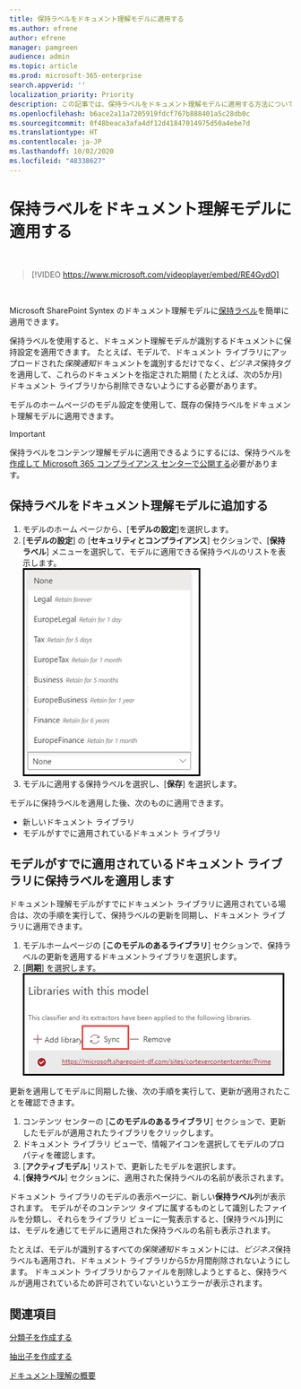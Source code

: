 ```yaml
---
title: 保持ラベルをドキュメント理解モデルに適用する
ms.author: efrene
author: efrene
manager: pamgreen
audience: admin
ms.topic: article
ms.prod: microsoft-365-enterprise
search.appverid: ''
localization_priority: Priority
description: この記事では、保持ラベルをドキュメント理解モデルに適用する方法について説明します
ms.openlocfilehash: b6ace2a11a7205919fdcf767b888401a5c28db0c
ms.sourcegitcommit: 0f48beaca3afa4df12d41847014975d50a4ebe7d
ms.translationtype: HT
ms.contentlocale: ja-JP
ms.lasthandoff: 10/02/2020
ms.locfileid: "48338627"
---
```

# <a name="apply-a-retention-label-to-a-document-understanding-model"></a>保持ラベルをドキュメント理解モデルに適用する

</br>

> [!VIDEO https://www.microsoft.com/videoplayer/embed/RE4GydO]  

</br>


Microsoft SharePoint Syntex のドキュメント理解モデルに[保持ラベル](https://docs.microsoft.com/microsoft-365/compliance/retention)を簡単に適用できます。

保持ラベルを使用すると、ドキュメント理解モデルが識別するドキュメントに保持設定を適用できます。  たとえば、モデルで、ドキュメント ライブラリにアップロードされた*保険通知*ドキュメントを識別するだけでなく、*ビジネス*保持タグを適用して、これらのドキュメントを指定された期間 ( たとえば、次の5か月) ドキュメント ライブラリから削除できないようにする必要があります。

モデルのホームページのモデル設定を使用して、既存の保持ラベルをドキュメント理解モデルに適用できます。 

> [!Important]
> 保持ラベルをコンテンツ理解モデルに適用できるようにするには、保持ラベルを[作成して Microsoft 365 コンプライアンス センターで公開する](https://docs.microsoft.com/microsoft-365/compliance/create-apply-retention-labels#how-to-create-and-publish-retention-labels)必要があります。

## <a name="to-add-a-retention-label-to-a-document-understanding-model"></a>保持ラベルをドキュメント理解モデルに追加する

1. モデルのホーム ページから、[**モデルの設定**]を選択します。</br>
2. [**モデルの設定**] の [**セキュリティとコンプライアンス**] セクションで、[**保持ラベル**] メニューを選択して、モデルに適用できる保持ラベルのリストを表示します。</br>
 ![保持ラベル メニュー](../media/content-understanding/retention-labels-menu.png)</br> 
3. モデルに適用する保持ラベルを選択し、[**保存**] を選択します。</br>

モデルに保持ラベルを適用した後、次のものに適用できます。
- 新しいドキュメント ライブラリ
- モデルがすでに適用されているドキュメント ライブラリ
 
## <a name="apply-the-retention-label-to-a-document-library-to-which-the-model-is-already-applied"></a>モデルがすでに適用されているドキュメント ライブラリに保持ラベルを適用します

ドキュメント理解モデルがすでにドキュメント ライブラリに適用されている場合は、次の手順を実行して、保持ラベルの更新を同期し、ドキュメント ライブラリに適用できます。</br>

1. モデルホームページの [**このモデルのあるライブラリ**] セクションで、保持ラベルの更新を適用するドキュメントライブラリを選択します。 </br> 
2. [**同期**] を選択します。 </br>
 ![同期モデル](../media/content-understanding/sync-model.png)</br> 


更新を適用してモデルに同期した後、次の手順を実行して、更新が適用されたことを確認できます。

1. コンテンツ センターの [**このモデルのあるライブラリ**] セクションで、更新したモデルが適用されたライブラリをクリックします。 </br>
2. ドキュメント ライブラリ ビューで、情報アイコンを選択してモデルのプロパティを確認します。</br>  
3. [**アクティブモデル**] リストで、更新したモデルを選択します。</br>
4. [**保持ラベル**] セクションに、適用された保持ラベルの名前が表示されます。</br>


ドキュメント ライブラリのモデルの表示ページに、新しい**保持ラベル**列が表示されます。  モデルがそのコンテンツ タイプに属するものとして識別したファイルを分類し、それらをライブラリ ビューに一覧表示すると、[保持ラベル]列には、モデルを通じてモデルに適用された保持ラベルの名前も表示されます。


たとえば、モデルが識別するすべての*保険通知*ドキュメントには、*ビジネス*保持ラベルも適用され、ドキュメント ライブラリから5か月間削除されないようにします。 ドキュメント ライブラリからファイルを削除しようとすると、保持ラベルが適用されているため許可されていないというエラーが表示されます。

## <a name="see-also"></a>関連項目
[分類子を作成する](create-a-classifier.md)

[抽出子を作成する](create-an-extractor.md)

[ドキュメント理解の概要](document-understanding-overview.md)


